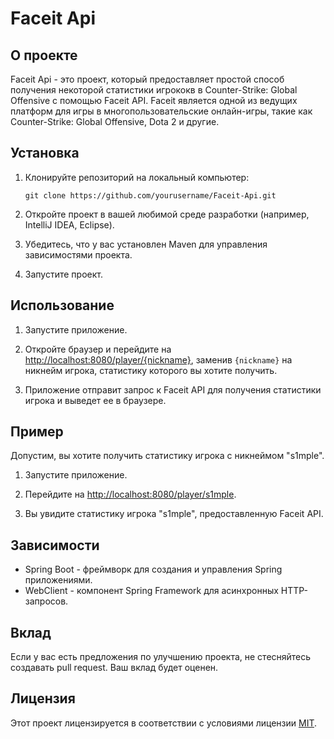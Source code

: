 # Faceit Api

## О проекте

Faceit Api - это проект, который предоставляет простой способ получения некоторой статистики игрококв в Counter-Strike: Global Offensive с помощью Faceit API. Faceit является одной из ведущих платформ для игры в многопользовательские онлайн-игры, такие как Counter-Strike: Global Offensive, Dota 2 и другие.

## Установка

1. Клонируйте репозиторий на локальный компьютер:

    ```
    git clone https://github.com/yourusername/Faceit-Api.git
    ```

2. Откройте проект в вашей любимой среде разработки (например, IntelliJ IDEA, Eclipse).

3. Убедитесь, что у вас установлен Maven для управления зависимостями проекта.

4. Запустите проект.

## Использование

1. Запустите приложение.

2. Откройте браузер и перейдите на [http://localhost:8080/player/{nickname}](http://localhost:8080/player/{nickname}), заменив `{nickname}` на никнейм игрока, статистику которого вы хотите получить.

3. Приложение отправит запрос к Faceit API для получения статистики игрока и выведет ее в браузере.

## Пример

Допустим, вы хотите получить статистику игрока с никнеймом "s1mple".

1. Запустите приложение.

2. Перейдите на [http://localhost:8080/player/s1mple](http://localhost:8080/player/s1mple).

3. Вы увидите статистику игрока "s1mple", предоставленную Faceit API.

## Зависимости

- Spring Boot - фреймворк для создания и управления Spring приложениями.
- WebClient - компонент Spring Framework для асинхронных HTTP-запросов.

## Вклад

Если у вас есть предложения по улучшению проекта, не стесняйтесь создавать pull request. Ваш вклад будет оценен.

## Лицензия

Этот проект лицензируется в соответствии с условиями лицензии [MIT](https://opensource.org/licenses/MIT).
